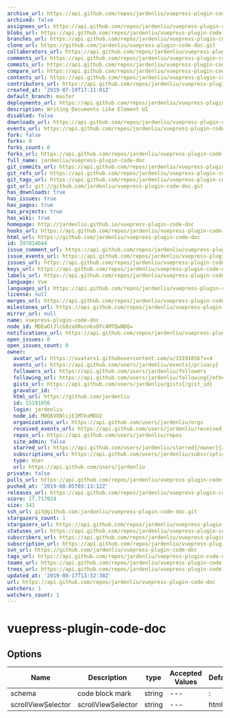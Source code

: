 ```yaml
---
archive_url: https://api.github.com/repos/jardenliu/vuepress-plugin-code-doc/{archive_format}{/ref}
archived: false
assignees_url: https://api.github.com/repos/jardenliu/vuepress-plugin-code-doc/assignees{/user}
blobs_url: https://api.github.com/repos/jardenliu/vuepress-plugin-code-doc/git/blobs{/sha}
branches_url: https://api.github.com/repos/jardenliu/vuepress-plugin-code-doc/branches{/branch}
clone_url: https://github.com/jardenliu/vuepress-plugin-code-doc.git
collaborators_url: https://api.github.com/repos/jardenliu/vuepress-plugin-code-doc/collaborators{/collaborator}
comments_url: https://api.github.com/repos/jardenliu/vuepress-plugin-code-doc/comments{/number}
commits_url: https://api.github.com/repos/jardenliu/vuepress-plugin-code-doc/commits{/sha}
compare_url: https://api.github.com/repos/jardenliu/vuepress-plugin-code-doc/compare/{base}...{head}
contents_url: https://api.github.com/repos/jardenliu/vuepress-plugin-code-doc/contents/{+path}
contributors_url: https://api.github.com/repos/jardenliu/vuepress-plugin-code-doc/contributors
created_at: '2019-07-19T17:11:01Z'
default_branch: master
deployments_url: https://api.github.com/repos/jardenliu/vuepress-plugin-code-doc/deployments
description: Writing Documents Like Element UI
disabled: false
downloads_url: https://api.github.com/repos/jardenliu/vuepress-plugin-code-doc/downloads
events_url: https://api.github.com/repos/jardenliu/vuepress-plugin-code-doc/events
fork: false
forks: 0
forks_count: 0
forks_url: https://api.github.com/repos/jardenliu/vuepress-plugin-code-doc/forks
full_name: jardenliu/vuepress-plugin-code-doc
git_commits_url: https://api.github.com/repos/jardenliu/vuepress-plugin-code-doc/git/commits{/sha}
git_refs_url: https://api.github.com/repos/jardenliu/vuepress-plugin-code-doc/git/refs{/sha}
git_tags_url: https://api.github.com/repos/jardenliu/vuepress-plugin-code-doc/git/tags{/sha}
git_url: git://github.com/jardenliu/vuepress-plugin-code-doc.git
has_downloads: true
has_issues: true
has_pages: true
has_projects: true
has_wiki: true
homepage: http://jardenliu.github.io/vuepress-plugin-code-doc
hooks_url: https://api.github.com/repos/jardenliu/vuepress-plugin-code-doc/hooks
html_url: https://github.com/jardenliu/vuepress-plugin-code-doc
id: 197814044
issue_comment_url: https://api.github.com/repos/jardenliu/vuepress-plugin-code-doc/issues/comments{/number}
issue_events_url: https://api.github.com/repos/jardenliu/vuepress-plugin-code-doc/issues/events{/number}
issues_url: https://api.github.com/repos/jardenliu/vuepress-plugin-code-doc/issues{/number}
keys_url: https://api.github.com/repos/jardenliu/vuepress-plugin-code-doc/keys{/key_id}
labels_url: https://api.github.com/repos/jardenliu/vuepress-plugin-code-doc/labels{/name}
language: Vue
languages_url: https://api.github.com/repos/jardenliu/vuepress-plugin-code-doc/languages
license: null
merges_url: https://api.github.com/repos/jardenliu/vuepress-plugin-code-doc/merges
milestones_url: https://api.github.com/repos/jardenliu/vuepress-plugin-code-doc/milestones{/number}
mirror_url: null
name: vuepress-plugin-code-doc
node_id: MDEwOlJlcG9zaXRvcnkxOTc4MTQwNDQ=
notifications_url: https://api.github.com/repos/jardenliu/vuepress-plugin-code-doc/notifications{?since,all,participating}
open_issues: 0
open_issues_count: 0
owner:
  avatar_url: https://avatars1.githubusercontent.com/u/15191056?v=4
  events_url: https://api.github.com/users/jardenliu/events{/privacy}
  followers_url: https://api.github.com/users/jardenliu/followers
  following_url: https://api.github.com/users/jardenliu/following{/other_user}
  gists_url: https://api.github.com/users/jardenliu/gists{/gist_id}
  gravatar_id: ''
  html_url: https://github.com/jardenliu
  id: 15191056
  login: jardenliu
  node_id: MDQ6VXNlcjE1MTkxMDU2
  organizations_url: https://api.github.com/users/jardenliu/orgs
  received_events_url: https://api.github.com/users/jardenliu/received_events
  repos_url: https://api.github.com/users/jardenliu/repos
  site_admin: false
  starred_url: https://api.github.com/users/jardenliu/starred{/owner}{/repo}
  subscriptions_url: https://api.github.com/users/jardenliu/subscriptions
  type: User
  url: https://api.github.com/users/jardenliu
private: false
pulls_url: https://api.github.com/repos/jardenliu/vuepress-plugin-code-doc/pulls{/number}
pushed_at: '2019-08-05T03:13:12Z'
releases_url: https://api.github.com/repos/jardenliu/vuepress-plugin-code-doc/releases{/id}
score: 17.717024
size: 341
ssh_url: git@github.com:jardenliu/vuepress-plugin-code-doc.git
stargazers_count: 1
stargazers_url: https://api.github.com/repos/jardenliu/vuepress-plugin-code-doc/stargazers
statuses_url: https://api.github.com/repos/jardenliu/vuepress-plugin-code-doc/statuses/{sha}
subscribers_url: https://api.github.com/repos/jardenliu/vuepress-plugin-code-doc/subscribers
subscription_url: https://api.github.com/repos/jardenliu/vuepress-plugin-code-doc/subscription
svn_url: https://github.com/jardenliu/vuepress-plugin-code-doc
tags_url: https://api.github.com/repos/jardenliu/vuepress-plugin-code-doc/tags
teams_url: https://api.github.com/repos/jardenliu/vuepress-plugin-code-doc/teams
trees_url: https://api.github.com/repos/jardenliu/vuepress-plugin-code-doc/git/trees{/sha}
updated_at: '2019-08-17T13:32:38Z'
url: https://api.github.com/repos/jardenliu/vuepress-plugin-code-doc
watchers: 1
watchers_count: 1
---
```


# vuepress-plugin-code-doc

## Options

| Name               | Description        | type   | Accepted Values | Default |
| ------------------ | ------------------ | ------ | --------------- | ------- |
| schema             | code block mark    | string | ---             | :       |
| scrollViewSelector | scrollViewSelector | string | ---             | html    |
